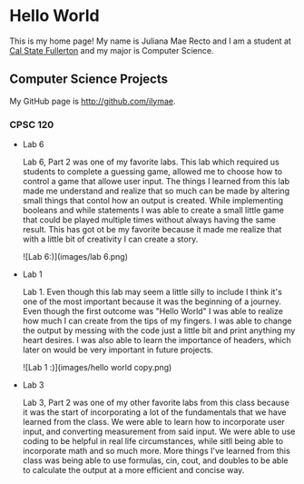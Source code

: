 # Hello World

This is my home page! My name is Juliana Mae Recto and I am a student at [Cal State Fullerton](http://www.fullerton.edu/) and my major is Computer Science.

## Computer Science Projects

My GitHub page is http://github.com/ilymae.

### CPSC 120

* Lab 6

    Lab 6, Part 2 was one of my favorite labs. This lab which required us students to complete a guessing game, allowed me to choose how to control a game that allowe user input. The things I learned from this lab made me understand and realize that so much can be made by altering small things that contol how an output is created. While implementing booleans and while statements I was able to create a small little game that could be played multiple times without always having the same result. This has got ot be my favorite because it made me realize that with a little bit of creativity I can create a story.
    
    ![Lab 6:)](images/lab 6.png)
    
* Lab 1

    Lab 1. Even though this lab may seem a little silly to include I think it's one of the most important because it was the beginning of a journey. Even though the first outcome was "Hello World" I was able to realize how much I can create from the tips of my fingers. I was able to change the output by messing with the code just a little bit and print anything my heart desires. I was also able to learn the importance of headers, which later on would be very important in future projects.
    
    ![Lab 1 :)](images/hello world copy.png)
    
* Lab 3

    Lab 3, Part 2 was one of my other favorite labs from this class because it was the start of incorporating a lot of the fundamentals that we have learned from the class. We were able to learn how to incorporate user input, and converting measurement from said input. We were able to use coding to be helpful in real life circumstances, while sitll being able to incorporate math and so much more. More things I've learned from this class was being able to use formulas, cin, cout, and doubles to be able to calculate the output at a more efficient and concise way.
